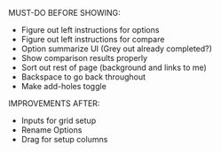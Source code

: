 MUST-DO BEFORE SHOWING:
- Figure out left instructions for options
- Figure out left instructions for compare
- Option summarize UI (Grey out already completed?)
- Show comparison results properly
- Sort out rest of page (background and links to me)
- Backspace to go back throughout
- Make add-holes toggle

IMPROVEMENTS AFTER:
- Inputs for grid setup
- Rename Options
- Drag for setup columns